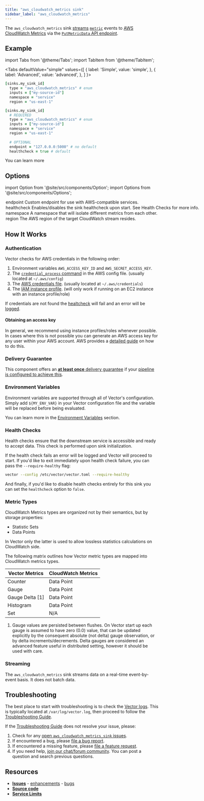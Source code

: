 ```yaml
---
title: "aws_cloudwatch_metrics sink" 
sidebar_label: "aws_cloudwatch_metrics"
---
```


The `aws_cloudwatch_metrics` sink [streams](#streaming) [`metric`][docs.data-model.metric] events to [AWS CloudWatch Metrics][urls.aws_cw_metrics] via the [`PutMetricData` API endpoint](https://docs.aws.amazon.com/AmazonCloudWatch/latest/APIReference/API_PutMetricData.html).

## Example

import Tabs from '@theme/Tabs';
import TabItem from '@theme/TabItem';

<Tabs
  defaultValue="simple"
  values={[
    { label: 'Simple', value: 'simple', },
    { label: 'Advanced', value: 'advanced', },
  ]
}>
<TabItem value="simple">

```coffeescript
[sinks.my_sink_id]
  type = "aws_cloudwatch_metrics" # enum
  inputs = ["my-source-id"]
  namespace = "service"
  region = "us-east-1"
```

</TabItem>
<TabItem value="advanced">

```coffeescript
[sinks.my_sink_id]
  # REQUIRED
  type = "aws_cloudwatch_metrics" # enum
  inputs = ["my-source-id"]
  namespace = "service"
  region = "us-east-1"
  
  # OPTIONAL
  endpoint = "127.0.0.0:5000" # no default
  healthcheck = true # default
```

</TabItem>

</Tabs>

You can learn more

## Options

import Option from '@site/src/components/Option';
import Options from '@site/src/components/Options';

<Options filters={true}>


<Option
  defaultValue={null}
  enumValues={null}
  examples={["127.0.0.0:5000"]}
  name={"endpoint"}
  nullable={true}
  path={null}
  relevantWhen={null}
  required={false}
  simple={false}
  type={"string"}
  unit={null}>

### endpoint

Custom endpoint for use with AWS-compatible services.


</Option>


<Option
  defaultValue={true}
  enumValues={null}
  examples={[true,false]}
  name={"healthcheck"}
  nullable={false}
  path={null}
  relevantWhen={null}
  required={false}
  simple={false}
  type={"bool"}
  unit={null}>

### healthcheck

Enables/disables the sink healthcheck upon start. See [Health Checks](#health-checks) for more info.


</Option>


<Option
  defaultValue={null}
  enumValues={null}
  examples={["service"]}
  name={"namespace"}
  nullable={false}
  path={null}
  relevantWhen={null}
  required={true}
  simple={true}
  type={"string"}
  unit={null}>

### namespace

A [namespace](https://docs.aws.amazon.com/AmazonCloudWatch/latest/monitoring/cloudwatch_concepts.html#Namespace) that will isolate different metrics from each other.


</Option>


<Option
  defaultValue={null}
  enumValues={null}
  examples={["us-east-1"]}
  name={"region"}
  nullable={false}
  path={null}
  relevantWhen={null}
  required={true}
  simple={true}
  type={"string"}
  unit={null}>

### region

The [AWS region][urls.aws_cw_metrics_regions] of the target CloudWatch stream resides.


</Option>


</Options>

## How It Works

### Authentication

Vector checks for AWS credentials in the following order:

1. Environment variables `AWS_ACCESS_KEY_ID` and `AWS_SECRET_ACCESS_KEY`.
2. The [`credential_process` command][urls.aws_credential_process] in the AWS config file. (usually located at `~/.aws/config`)
3. The [AWS credentials file][urls.aws_credentials_file]. (usually located at `~/.aws/credentials`)
4. The [IAM instance profile][urls.iam_instance_profile]. (will only work if running on an EC2 instance with an instance profile/role)

If credentials are not found the [healtcheck](#healthchecks) will fail and an
error will be [logged][docs.monitoring#logs].

#### Obtaining an access key

In general, we recommend using instance profiles/roles whenever possible. In
cases where this is not possible you can generate an AWS access key for any user
within your AWS account. AWS provides a [detailed guide][urls.aws_access_keys] on
how to do this.

### Delivery Guarantee

This component offers an [**at least once** delivery guarantee][docs.guarantees#at-least-once-delivery]
if your [pipeline is configured to achieve this][docs.guarantees#at-least-once-delivery].

### Environment Variables

Environment variables are supported through all of Vector's configuration.
Simply add `${MY_ENV_VAR}` in your Vector configuration file and the variable
will be replaced before being evaluated.

You can learn more in the [Environment Variables][docs.configuration#environment-variables]
section.

### Health Checks

Health checks ensure that the downstream service is accessible and ready to
accept data. This check is performed upon sink initialization.

If the health check fails an error will be logged and Vector will proceed to
start. If you'd like to exit immediately upon health check failure, you can
pass the `--require-healthy` flag:

```bash
vector --config /etc/vector/vector.toml --require-healthy
```

And finally, if you'd like to disable health checks entirely for this sink
you can set the `healthcheck` option to `false`.

### Metric Types

CloudWatch Metrics types are organized not by their semantics, but by storage properties:
- Statistic Sets
- Data Points

In Vector only the latter is used to allow lossless statistics calculations on CloudWatch side.

The following matrix outlines how Vector metric types are mapped into CloudWatch metrics types.

| Vector Metrics | CloudWatch Metrics |
|----------------|--------------------|
| Counter        | Data Point         |
| Gauge          | Data Point         |
| Gauge Delta [1]| Data Point         |
| Histogram      | Data Point         |
| Set            | N/A                |

1. Gauge values are persisted between flushes. On Vector start up each gauge is assumed to have
zero (0.0) value, that can be updated explicitly by the consequent absolute (not delta) gauge
observation, or by delta increments/decrements. Delta gauges are considered an advanced feature
useful in distributed setting, however it should be used with care.

### Streaming

The `aws_cloudwatch_metrics` sink streams data on a real-time
event-by-event basis. It does not batch data.

## Troubleshooting

The best place to start with troubleshooting is to check the
[Vector logs][docs.monitoring#logs]. This is typically located at
`/var/log/vector.log`, then proceed to follow the
[Troubleshooting Guide][docs.troubleshooting].

If the [Troubleshooting Guide][docs.troubleshooting] does not resolve your
issue, please:

1. Check for any [open `aws_cloudwatch_metrics_sink` issues][urls.aws_cloudwatch_metrics_sink_issues].
2. If encountered a bug, please [file a bug report][urls.new_aws_cloudwatch_metrics_sink_bug].
3. If encountered a missing feature, please [file a feature request][urls.new_aws_cloudwatch_metrics_sink_enhancement].
4. If you need help, [join our chat/forum community][urls.vector_chat]. You can post a question and search previous questions.

## Resources

* [**Issues**][urls.aws_cloudwatch_metrics_sink_issues] - [enhancements][urls.aws_cloudwatch_metrics_sink_enhancements] - [bugs][urls.aws_cloudwatch_metrics_sink_bugs]
* [**Source code**][urls.aws_cloudwatch_metrics_sink_source]
* [**Service Limits**][urls.aws_cw_metrics_service_limits]


[docs.configuration#environment-variables]: ../../../usage/configuration#environment-variables
[docs.data-model.metric]: ../../../about/data-model/metric.md
[docs.guarantees#at-least-once-delivery]: ../../../about/guarantees.md#at-least-once-delivery
[docs.monitoring#logs]: ../../../usage/administration/monitoring.md#logs
[docs.troubleshooting]: ../../../usage/guides/troubleshooting.md
[urls.aws_access_keys]: https://docs.aws.amazon.com/IAM/latest/UserGuide/id_credentials_access-keys.html
[urls.aws_cloudwatch_metrics_sink_bugs]: https://github.com/timberio/vector/issues?q=is%3Aopen+is%3Aissue+label%3A%22sink%3A+aws_cloudwatch_metrics%22+label%3A%22Type%3A+bug%22
[urls.aws_cloudwatch_metrics_sink_enhancements]: https://github.com/timberio/vector/issues?q=is%3Aopen+is%3Aissue+label%3A%22sink%3A+aws_cloudwatch_metrics%22+label%3A%22Type%3A+enhancement%22
[urls.aws_cloudwatch_metrics_sink_issues]: https://github.com/timberio/vector/issues?q=is%3Aopen+is%3Aissue+label%3A%22sink%3A+aws_cloudwatch_metrics%22
[urls.aws_cloudwatch_metrics_sink_source]: https://github.com/timberio/vector/tree/master/src/sinks/aws_cloudwatch_metrics.rs
[urls.aws_credential_process]: https://docs.aws.amazon.com/cli/latest/userguide/cli-configure-sourcing-external.html
[urls.aws_credentials_file]: https://docs.aws.amazon.com/cli/latest/userguide/cli-configure-files.html
[urls.aws_cw_metrics]: https://docs.aws.amazon.com/AmazonCloudWatch/latest/monitoring/working_with_metrics.html
[urls.aws_cw_metrics_regions]: https://docs.aws.amazon.com/general/latest/gr/rande.html#cw_region
[urls.aws_cw_metrics_service_limits]: https://docs.aws.amazon.com/en_pv/AmazonCloudWatch/latest/monitoring/cloudwatch_limits.html
[urls.iam_instance_profile]: https://docs.aws.amazon.com/IAM/latest/UserGuide/id_roles_use_switch-role-ec2_instance-profiles.html
[urls.new_aws_cloudwatch_metrics_sink_bug]: https://github.com/timberio/vector/issues/new?labels=sink%3A+aws_cloudwatch_metrics&labels=Type%3A+bug
[urls.new_aws_cloudwatch_metrics_sink_enhancement]: https://github.com/timberio/vector/issues/new?labels=sink%3A+aws_cloudwatch_metrics&labels=Type%3A+enhancement
[urls.vector_chat]: https://chat.vector.dev
